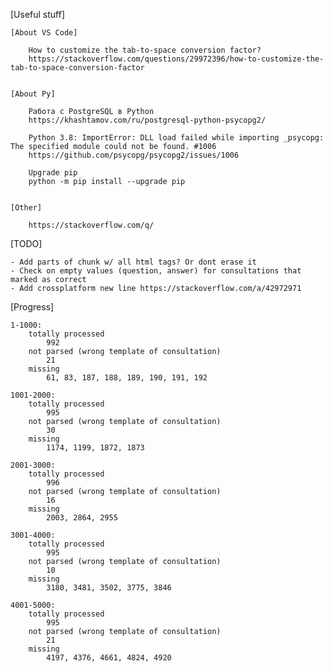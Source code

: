 [Useful stuff]

	[About VS Code]
	
		How to customize the tab-to-space conversion factor?
		https://stackoverflow.com/questions/29972396/how-to-customize-the-tab-to-space-conversion-factor


	[About Py]
	
		Работа с PostgreSQL в Python
		https://khashtamov.com/ru/postgresql-python-psycopg2/

		Python 3.8: ImportError: DLL load failed while importing _psycopg: The specified module could not be found. #1006
		https://github.com/psycopg/psycopg2/issues/1006

		Upgrade pip
		python -m pip install --upgrade pip


	[Other]
	
		https://stackoverflow.com/q/


[TODO]

	- Add parts of chunk w/ all html tags? Or dont erase it
	- Check on empty values (question, answer) for consultations that marked as correct
	- Add crossplatform new line https://stackoverflow.com/a/42972971


[Progress]

	1-1000:
		totally processed
			992
		not parsed (wrong template of consultation)
			21
		missing
			61, 83, 187, 188, 189, 190, 191, 192
		
	1001-2000:
		totally processed
			995
		not parsed (wrong template of consultation)
			30
		missing
			1174, 1199, 1872, 1873

	2001-3000:
		totally processed
			996
		not parsed (wrong template of consultation)
			16
		missing
			2003, 2864, 2955
			
	3001-4000:
		totally processed
			995
		not parsed (wrong template of consultation)
			10
		missing
			3180, 3481, 3502, 3775, 3846
		
	4001-5000:
		totally processed
			995
		not parsed (wrong template of consultation)
			21
		missing
			4197, 4376, 4661, 4824, 4920